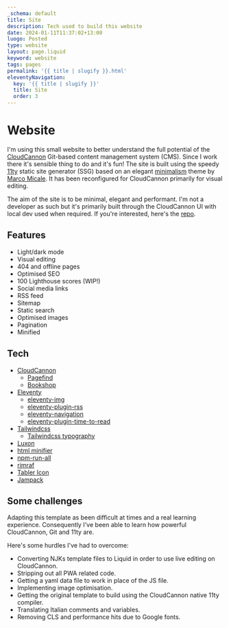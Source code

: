 ```yaml
---
_schema: default
title: Site
description: Tech used to build this website
date: 2024-01-11T11:37:02+13:00
luogo: Posted
type: website
layout: page.liquid
keyword: website
tags: pages
permalink: '{{ title | slugify }}.html'
eleventyNavigation:
  key: '{{ title | slugify }}'
  title: Site
  order: 3
---
```

# Website

I'm using this small website to better understand the full potential of the <a href="https://cloudcannon.com" target="_blank" rel="noopener">CloudCannon</a> Git-based content management system (CMS). Since I work there it's sensible thing to do and it's fun! The site is built using the speedy <a href="https://www.11ty.dev/" target="_blank" rel="noopener">11ty</a> static site generator (SSG) based on an elegant <a href="https://github.com/MarcoMicale/Minimalism" target="_blank" rel="noopener">minimalism</a> theme by <a href="https://github.com/MarcoMicale" target="_blank" rel="noopener">Marco Micale</a>. It has been reconfigured for CloudCannon primarily for visual editing.

The aim of the site is to be minimal, elegant and performant. I'm not a developer as such but it's primarily built through the CloudCannon UI with local dev used when required. If you're interested, here's the <a href="https://github.com/socialspacedev/minicannon" target="_blank" rel="noopener">repo</a>.

## Features

* Light/dark mode
* Visual editing
* 404 and offline pages
* Optimised SEO
* 100 Lighthouse scores (WIP!)
* Social media links
* RSS feed
* Sitemap
* Static search
* Optimised images
* Pagination
* Minified

## Tech

* <a href="https://cloudcannon.com/" title="CloudCannon git-bases CMS" target="_blank" rel="noopener">CloudCannon</a>
  * <a href="https://github.com/CloudCannon/pagefind" target="_blank" rel="noopener">Pagefind</a>
  * <a href="https://github.com/CloudCannon/bookshop" target="_blank" rel="noopener">Bookshop</a>
* <a href="https://github.com/11ty/eleventy" target="_blank" rel="noopener">Eleventy</a>
  * <a href="https://github.com/11ty/eleventy-img" target="_blank" rel="noopener">eleventy-img</a>
  * <a href="https://github.com/11ty/eleventy-plugin-rss" target="_blank" rel="noopener">eleventy-plugin-rss</a>
  * <a href="https://github.com/11ty/eleventy-navigation" target="_blank" rel="noopener">eleventy-navigation</a>
  * <a href="https://github.com/JKC-Codes/eleventy-plugin-time-to-read" target="_blank" rel="noopener">eleventy-plugin-time-to-read</a>
* <a href="https://github.com/tailwindlabs/tailwindcss" target="_blank" rel="noopener">Tailwindcss</a>
  * <a href="https://github.com/tailwindlabs/tailwindcss-typography" target="_blank" rel="noopener">Tailwindcss typography</a>
* <a href="https://github.com/moment/luxon" target="_blank" rel="noopener">Luxon</a>
* <a href="https://github.com/kangax/html-minifier" target="_blank" rel="noopener">html minifier</a>
* <a href="https://github.com/mysticatea/npm-run-all" target="_blank" rel="noopener">npm-run-all</a>
* <a href="https://github.com/isaacs/rimraf" target="_blank" rel="noopener">rimraf</a>
* <a href="https://github.com/tabler/tabler-icons" target="_blank" rel="noopener">Tabler Icon</a>
* <a href="https://jampack.divriots.com/" title="Visit the website for Jampack." target="_blank" rel="noopener">Jampack</a>

## Some challenges

Adapting this template as been difficult at times and a real learning experience. Consequently I've been able to learn how powerful CloudCannon, Git and 11ty are.

Here's some hurdles I've had to overcome:

* Converting NJKs template files to Liquid in order to use live editing on CloudCannon.
* Stripping out all PWA related code.
* Getting a yaml data file to work in place of the JS file.
* Implementing image optimisation.
* Getting the original template to build using the CloudCannon native 11ty compiler.
* Translating Italian comments and variables.
* Removing CLS and performance hits due to Google fonts.<br>